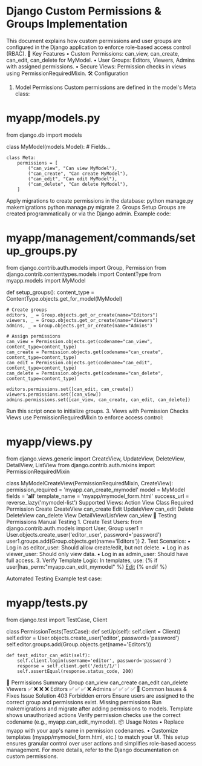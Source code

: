 # Django Custom Permissions & Groups Implementation

This document explains how custom permissions and user groups are configured in the Django application to enforce role-based access control (RBAC).
🧩 Key Features
• Custom Permissions: ⁠can_view, ⁠can_create, ⁠can_edit, ⁠can_delete for ⁠MyModel. • User Groups: ⁠Editors, ⁠Viewers, ⁠Admins with assigned permissions. • Secure Views: Permission checks in views using ⁠PermissionRequiredMixin.
🛠️ Configuration

1. Model Permissions
   Custom permissions are defined in the model's ⁠Meta class:

# myapp/models.py

from django.db import models

class MyModel(models.Model): # Fields...

    class Meta:
        permissions = [
            ("can_view", "Can view MyModel"),
            ("can_create", "Can create MyModel"),
            ("can_edit", "Can edit MyModel"),
            ("can_delete", "Can delete MyModel"),
        ]

Apply migrations to create permissions in the database:
python manage.py makemigrations
python manage.py migrate 2. Groups Setup
Groups are created programmatically or via the Django admin. Example code:

# myapp/management/commands/setup_groups.py

from django.contrib.auth.models import Group, Permission
from django.contrib.contenttypes.models import ContentType
from myapp.models import MyModel

def setup_groups():
content_type = ContentType.objects.get_for_model(MyModel)

    # Create groups
    editors, _ = Group.objects.get_or_create(name="Editors")
    viewers, _ = Group.objects.get_or_create(name="Viewers")
    admins, _ = Group.objects.get_or_create(name="Admins")

    # Assign permissions
    can_view = Permission.objects.get(codename="can_view", content_type=content_type)
    can_create = Permission.objects.get(codename="can_create", content_type=content_type)
    can_edit = Permission.objects.get(codename="can_edit", content_type=content_type)
    can_delete = Permission.objects.get(codename="can_delete", content_type=content_type)

    editors.permissions.set([can_edit, can_create])
    viewers.permissions.set([can_view])
    admins.permissions.set([can_view, can_create, can_edit, can_delete])

Run this script once to initialize groups. 3. Views with Permission Checks
Views use ⁠PermissionRequiredMixin to enforce access control:

# myapp/views.py

from django.views.generic import CreateView, UpdateView, DeleteView, DetailView, ListView
from django.contrib.auth.mixins import PermissionRequiredMixin

class MyModelCreateView(PermissionRequiredMixin, CreateView):
permission_required = 'myapp.can_create_mymodel'
model = MyModel
fields = '**all**'
template_name = 'myapp/mymodel_form.html'
success_url = reverse_lazy('mymodel-list')
Supported Views:
Action
View Class
Required Permission
Create
⁠CreateView
⁠can_create
Edit
⁠UpdateView
⁠can_edit
Delete
⁠DeleteView
⁠can_delete
View
⁠DetailView/⁠ListView
⁠can_view
🧪 Testing Permissions
Manual Testing 1. Create Test Users:
from django.contrib.auth.models import User, Group
user1 = User.objects.create_user('editor_user', password='password')
user1.groups.add(Group.objects.get(name='Editors')) 2. Test Scenarios:
▪ Log in as ⁠editor_user: Should allow create/edit, but not delete. ▪ Log in as ⁠viewer_user: Should only view data. ▪ Log in as ⁠admin_user: Should have full access. 3. Verify Template Logic:
In templates, use:
{% if user|has_perm:"myapp.can_edit_mymodel" %}
<a href="{% url 'edit' %}">Edit</a>
{% endif %}

Automated Testing
Example test case:

# myapp/tests.py

from django.test import TestCase, Client

class PermissionTests(TestCase):
def setUp(self):
self.client = Client()
self.editor = User.objects.create_user('editor', password='password')
self.editor.groups.add(Group.objects.get(name='Editors'))

    def test_editor_can_edit(self):
        self.client.login(username='editor', password='password')
        response = self.client.get('/edit/1/')
        self.assertEqual(response.status_code, 200)

🧭 Permissions Summary
Group
can_view
can_create
can_edit
can_delete
Viewers
✅
❌
❌
❌
Editors
✅
✅
✅
❌
Admins
✅
✅
✅
✅
🚨 Common Issues & Fixes
Issue
Solution
403 Forbidden errors
Ensure users are assigned to the correct group and permissions exist.
Missing permissions
Run ⁠makemigrations and ⁠migrate after adding permissions to models.
Template shows unauthorized actions
Verify permission checks use the correct codename (e.g., ⁠myapp.can_edit_mymodel).
📦 Usage Notes
• Replace ⁠myapp with your app's name in permission codenames. • Customize templates (⁠myapp/mymodel_form.html, etc.) to match your UI.
This setup ensures granular control over user actions and simplifies role-based access management. For more details, refer to the Django documentation on custom permissions.
